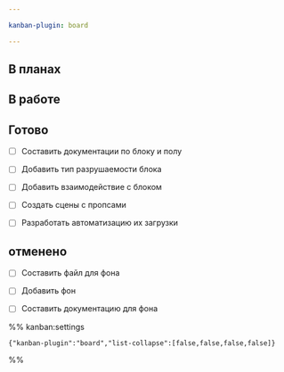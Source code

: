 ```yaml
---

kanban-plugin: board

---
```


## В планах



## В работе



## Готово

- [ ] Составить документации по блоку и полу
- [ ] Добавить тип разрушаемости блока
- [ ] Добавить взаимодействие с блоком
- [ ] Создать сцены с пропсами
- [ ] Разработать автоматизацию их загрузки


## отменено

- [ ] Составить файл для фона
- [ ] Добавить фон
- [ ] Составить документацию для фона




%% kanban:settings
```
{"kanban-plugin":"board","list-collapse":[false,false,false,false]}
```
%%